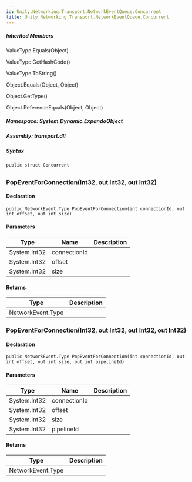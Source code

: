 ```yaml
---  
id: Unity.Networking.Transport.NetworkEventQueue.Concurrent  
title: Unity.Networking.Transport.NetworkEventQueue.Concurrent  
---
```


<div class="markdown level0 summary">

</div>

<div class="markdown level0 conceptual">

</div>

<div class="inheritedMembers">

##### Inherited Members

<div>

ValueType.Equals(Object)

</div>

<div>

ValueType.GetHashCode()

</div>

<div>

ValueType.ToString()

</div>

<div>

Object.Equals(Object, Object)

</div>

<div>

Object.GetType()

</div>

<div>

Object.ReferenceEquals(Object, Object)

</div>

</div>

##### **Namespace**: System.Dynamic.ExpandoObject

##### **Assembly**: transport.dll

##### Syntax

``` lang-csharp
public struct Concurrent
```

## 

### PopEventForConnection(Int32, out Int32, out Int32)

<div class="markdown level1 summary">

</div>

<div class="markdown level1 conceptual">

</div>

#### Declaration

``` lang-csharp
public NetworkEvent.Type PopEventForConnection(int connectionId, out int offset, out int size)
```

#### Parameters

| Type         | Name         | Description |
|--------------|--------------|-------------|
| System.Int32 | connectionId |             |
| System.Int32 | offset       |             |
| System.Int32 | size         |             |

#### Returns

| Type              | Description |
|-------------------|-------------|
| NetworkEvent.Type |             |

### PopEventForConnection(Int32, out Int32, out Int32, out Int32)

<div class="markdown level1 summary">

</div>

<div class="markdown level1 conceptual">

</div>

#### Declaration

``` lang-csharp
public NetworkEvent.Type PopEventForConnection(int connectionId, out int offset, out int size, out int pipelineId)
```

#### Parameters

| Type         | Name         | Description |
|--------------|--------------|-------------|
| System.Int32 | connectionId |             |
| System.Int32 | offset       |             |
| System.Int32 | size         |             |
| System.Int32 | pipelineId   |             |

#### Returns

| Type              | Description |
|-------------------|-------------|
| NetworkEvent.Type |             |

